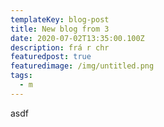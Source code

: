 ```yaml
---
templateKey: blog-post
title: New blog from 3
date: 2020-07-02T13:35:00.100Z
description: frá r chr
featuredpost: true
featuredimage: /img/untitled.png
tags:
  - m
---
```

asdf